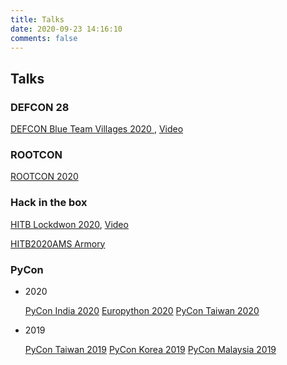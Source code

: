 ```yaml
---
title: Talks
date: 2020-09-23 14:16:10
comments: false
---
```


## Talks

### DEFCON 28

[DEFCON Blue Team Villages 2020 ](https://cfc.blueteamvillage.org/call-for-content-2020/talk/FWDP3K/), [Video](https://www.youtube.com/watch?v=XK-yqHPnsvc&ab_channel=DEFCONConference)

### ROOTCON

[ROOTCON 2020](https://www.rootcon.org/html/recoverymode/talks#quark_engine)

### Hack in the box

[HITB Lockdwon 2020](https://conference.hitb.org/hitb-lockdown002/sessions/quark-engine-an-obfuscation-neglect-android-malware-scoring-system/), [Video](https://conference.hitb.org/hitb-lockdown002/sessions/quark-engine-an-obfuscation-neglect-android-malware-scoring-system/)

[HITB2020AMS Armory](https://conference.hitb.org/hitbsecconf2020ams/hitb-armory/)

### PyCon

- 2020

    [PyCon India 2020](https://in.pycon.org/cfp/2020/proposals/so-you-want-to-build-an-anti-virus-engine~bDM6d/)
    [Europython 2020](https://ep2020.europython.eu/talks/BDppVua-so-you-want-to-build-an-anti-virus-engine/) 
    [PyCon Taiwan 2020](https://tw.pycon.org/2020/zh-hant/conference/talk/1124332019854082369/) 

- 2019

    [PyCon Taiwan 2019](https://www.youtube.com/watch?v=D_WHNa4VO0I) 
    [PyCon Korea 2019](https://www.youtube.com/watch?v=-S4JVQt6GX4)
    [PyCon Malaysia 2019](https://www.youtube.com/watch?v=hDtBRnfe85A)

